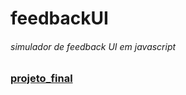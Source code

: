 # feedbackUI
###### simulador de feedback UI em javascript 
### [projeto_final](https://hugoresende27.github.io/feedbackUI/)